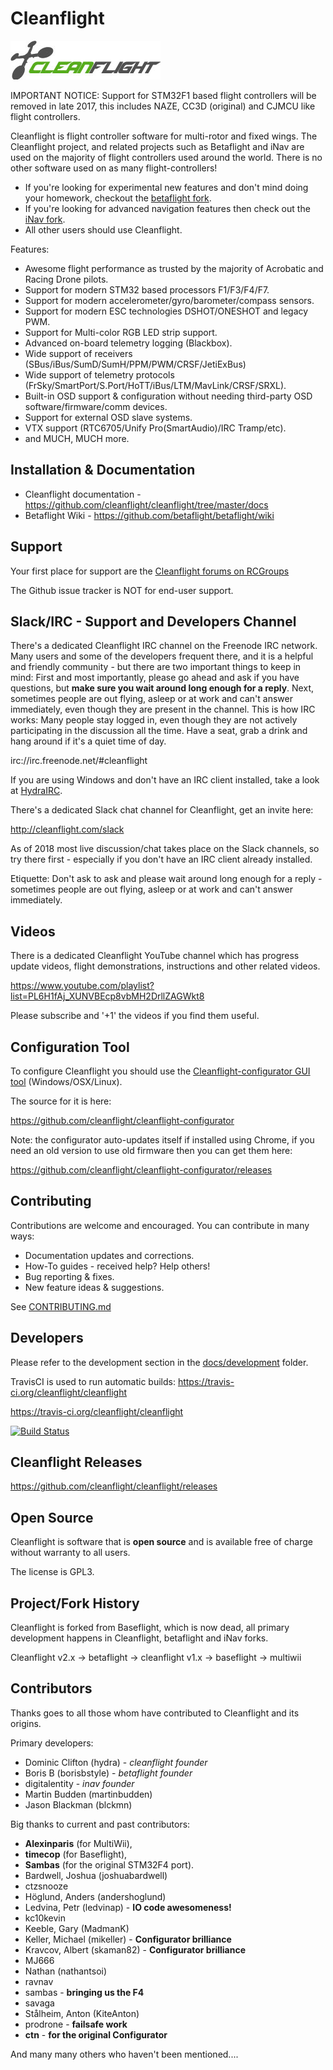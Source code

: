# Cleanflight

![Cleanflight](docs/assets/cleanflight/cleanflight-logo-light-wide-1-240px.jpg)

IMPORTANT NOTICE: Support for STM32F1 based flight controllers will be removed in late 2017, this includes NAZE, CC3D (original) and CJMCU like flight controllers.

Cleanflight is flight controller software for multi-rotor and fixed wings.  The Cleanflight project, and related projects such as Betaflight and iNav are
used on the majority of flight controllers used around the world.  There is no other software used on as many flight-controllers!

* If you're looking for experimental new features and don't mind doing your homework, checkout the [betaflight fork](https://github.com/betaflight/betaflight).
* If you're looking for advanced navigation features then check out the [iNav fork](https://github.com/iNavFlight/inav).
* All other users should use Cleanflight.

Features:

* Awesome flight performance as trusted by the majority of Acrobatic and Racing Drone pilots.
* Support for modern STM32 based processors F1/F3/F4/F7.
* Support for modern accelerometer/gyro/barometer/compass sensors.
* Support for modern ESC technologies DSHOT/ONESHOT and legacy PWM.
* Support for Multi-color RGB LED strip support.
* Advanced on-board telemetry logging (Blackbox).
* Wide support of receivers (SBus/iBus/SumD/SumH/PPM/PWM/CRSF/JetiExBus)
* Wide support of telemetry protocols (FrSky/SmartPort/S.Port/HoTT/iBus/LTM/MavLink/CRSF/SRXL).
* Built-in OSD support & configuration without needing third-party OSD software/firmware/comm devices.
* Support for external OSD slave systems.
* VTX support (RTC6705/Unify Pro(SmartAudio)/IRC Tramp/etc).
* and MUCH, MUCH more.

## Installation & Documentation

* Cleanflight documentation - https://github.com/cleanflight/cleanflight/tree/master/docs
* Betaflight Wiki -  https://github.com/betaflight/betaflight/wiki 

## Support

Your first place for support are the [Cleanflight forums on RCGroups](https://www.rcgroups.com/forums/showthread.php?2249574-Cleanflight-firmware-for-STM32F3-based-FCBs-Check-First-Post-Please!!)

The Github issue tracker is NOT for end-user support.

## Slack/IRC - Support and Developers Channel

There's a dedicated Cleanflight IRC channel on the Freenode IRC network. Many users and some of the developers frequent there, and it is a helpful and friendly community - but there are two important things to keep in mind: First and most importantly, please go ahead and ask if you have questions, but **make sure you wait around long enough for a reply**. Next, sometimes people are out flying, asleep or at work and can't answer immediately, even though they are present in the channel. This is how IRC works: Many people stay logged in, even though they are not actively participating in the discussion all the time. Have a seat, grab a drink and hang around if it's a quiet time of day.

irc://irc.freenode.net/#cleanflight

If you are using Windows and don't have an IRC client installed, take a look at [HydraIRC](http://hydrairc.com/).

There's a dedicated Slack chat channel for Cleanflight, get an invite here:

http://cleanflight.com/slack

As of 2018 most live discussion/chat takes place on the Slack channels, so try there first - especially if you don't have an IRC client already installed.

Etiquette: Don't ask to ask and please wait around long enough for a reply - sometimes people are out flying, asleep or at work and can't answer immediately.

## Videos

There is a dedicated Cleanflight YouTube channel which has progress update videos, flight demonstrations, instructions and other related videos.

https://www.youtube.com/playlist?list=PL6H1fAj_XUNVBEcp8vbMH2DrllZAGWkt8

Please subscribe and '+1' the videos if you find them useful.

## Configuration Tool

To configure Cleanflight you should use the [Cleanflight-configurator GUI tool](https://chrome.google.com/webstore/detail/cleanflight-configurator/enacoimjcgeinfnnnpajinjgmkahmfgb) (Windows/OSX/Linux).

The source for it is here:

https://github.com/cleanflight/cleanflight-configurator

Note: the configurator auto-updates itself if installed using Chrome, if you need an old version to use old firmware then you can get them here:

https://github.com/cleanflight/cleanflight-configurator/releases


## Contributing

Contributions are welcome and encouraged.  You can contribute in many ways:

* Documentation updates and corrections.
* How-To guides - received help? Help others!
* Bug reporting & fixes.
* New feature ideas & suggestions.

See [CONTRIBUTING.md](CONTRIBUTING.md)

## Developers

Please refer to the development section in the [docs/development](https://github.com/cleanflight/cleanflight/tree/master/docs/development) folder.

TravisCI is used to run automatic builds: https://travis-ci.org/cleanflight/cleanflight

https://travis-ci.org/cleanflight/cleanflight

[![Build Status](https://travis-ci.org/cleanflight/cleanflight.svg?branch=master)](https://travis-ci.org/cleanflight/cleanflight)

## Cleanflight Releases
https://github.com/cleanflight/cleanflight/releases

## Open Source

Cleanflight is software that is **open source** and is available free of charge without warranty to all users.

The license is GPL3.

## Project/Fork History

Cleanflight is forked from Baseflight, which is now dead, all primary development happens in Cleanflight, betaflight and iNav forks.

Cleanflight v2.x -> betaflight -> cleanflight v1.x -> baseflight -> multiwii

## Contributors

Thanks goes to all those whom have contributed to Cleanflight and its origins.

Primary developers:
* Dominic Clifton (hydra) - *cleanflight founder*
* Boris B (borisbstyle) - *betaflight founder*
* digitalentity - *inav founder*
* Martin Budden (martinbudden)
* Jason Blackman (blckmn)

Big thanks to current and past contributors:
* **Alexinparis** (for MultiWii),
* **timecop** (for Baseflight),
* **Sambas** (for the original STM32F4 port).
* Bardwell, Joshua (joshuabardwell)
* ctzsnooze
* Höglund, Anders (andershoglund)
* Ledvina, Petr (ledvinap) - **IO code awesomeness!**
* kc10kevin
* Keeble, Gary (MadmanK)
* Keller, Michael (mikeller) - **Configurator brilliance**
* Kravcov, Albert (skaman82) - **Configurator brilliance**
* MJ666
* Nathan (nathantsoi)
* ravnav
* sambas - **bringing us the F4**
* savaga
* Stålheim, Anton (KiteAnton)
* prodrone - **failsafe work**
* **ctn** - **for the original Configurator**

And many many others who haven't been mentioned....

